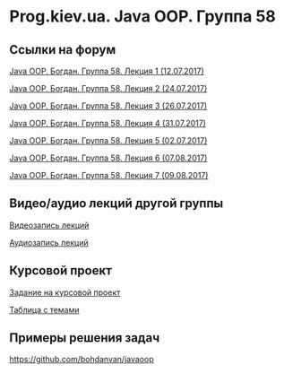 Prog.kiev.ua. Java OOP. Группа 58
===

## Cсылки на форум

[Java OOP. Богдан. Группа 58. Лекция 1 (12.07.2017)](https://prog.kiev.ua/forum/index.php/topic,3019.0.html)

[Java OOP. Богдан. Группа 58. Лекция 2 (24.07.2017)](https://prog.kiev.ua/forum/index.php/topic,3039.0.html)

[Java OOP. Богдан. Группа 58. Лекция 3 (26.07.2017)](https://prog.kiev.ua/forum/index.php/topic,3042.0.html)

[Java OOP. Богдан. Группа 58. Лекция 4 (31.07.2017)](https://prog.kiev.ua/forum/index.php/topic,3049.0.html)

[Java OOP. Богдан. Группа 58. Лекция 5 (02.07.2017)](https://prog.kiev.ua/forum/index.php/topic,3056.0.html)

[Java OOP. Богдан. Группа 58. Лекция 6 (07.08.2017)](https://prog.kiev.ua/forum/index.php/topic,3065.0.html)

[Java OOP. Богдан. Группа 58. Лекция 7 (09.08.2017)](https://prog.kiev.ua/forum/index.php/topic,3069.0.html)

## Видео/аудио лекций другой группы

[Видеозапись лекций](https://mega.nz/#F!fI9ACBqB)

[Аудиозапись лекций](https://mega.nz/#F!iIUhgL5T)

## Курсовой проект

[Задание на курсовой проект](https://docs.google.com/document/d/1BD_RtdtKI4MZylI_UGOGdE8_d2CZTZnfVCWwirvSVbU/edit)

[Таблица с темами](https://docs.google.com/spreadsheets/d/1YSKik8FCGJ6VXeDh0G4MI3zcyYbIgbU9vFtrNG9A5hY/edit?usp=sharing)

## Примеры решения задач

https://github.com/bohdanvan/javaoop
